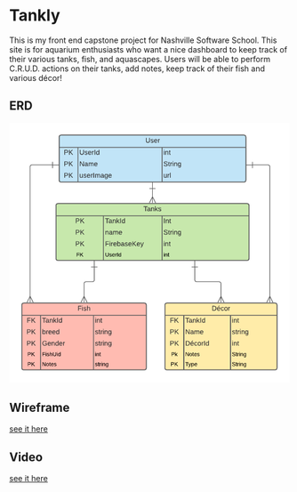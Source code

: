 # Tankly

This is my front end capstone project for Nashville Software School. This site is for aquarium enthusiasts who want a nice dashboard to keep track of their various tanks, fish, and aquascapes. Users will be able to perform C.R.U.D. actions on their tanks, add notes, keep track of their fish and various décor! 

## ERD
![image](./src/images/tankly-erd.png)

## Wireframe
[see it here](https://www.figma.com/file/Ep3Ztus0QWnoCGbVLVqwBy/Untitled?node-id=1%3A7)

## Video
[see it here](https://www.loom.com/share/a78d5d7a18e34e60a88c606dc36d1005)
